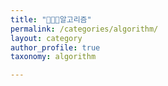 ```yaml
---
title: "👩🏻‍🏫알고리즘"
permalink: /categories/algorithm/
layout: category
author_profile: true
taxonomy: algorithm

---
```

